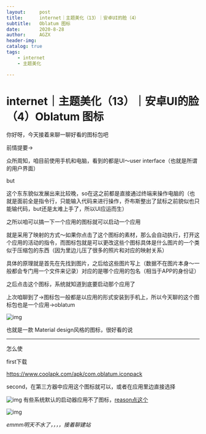 ```yaml
---
layout:     post
title:      internet｜主题美化（13）｜安卓UI的脸（4）
subtitle:   Oblatum 图标
date:       2020-8-28
author:     AGZX
header-img: 
catalog: true
tags:
    - internet
    - 主题美化

---
```


# internet｜主题美化（13）｜安卓UI的脸（4）Oblatum 图标 

你好呀，今天接着来聊一聊好看的图标包吧



前情提要→



众所周知，咱目前使用手机和电脑，看到的都是UI～user interface（也就是所谓的用户界面）



but



这个东东貌似发展出来比较晚，so在这之前都是直接通过终端来操作电脑的（也就是面前全是指令行，只能输入代码来进行操作，乔布斯整出了鼠标之前貌似也只能输代码，but还是太难上手了，所以UI应运而生）



之所以咱可以搞一下一个应用的图标就可以启动一个应用



就是采用了映射的方式～如果你点击了这个图标的素材，那么会自动执行，打开这个应用的活动的指令，而图标包就是可以更改这些个图标具体是什么图片的一个类似于压缩包的东西（因为里边儿压了很多的照片和对应的映射关系）



具体的原理就是首先在先找到图片，之后给这些图片写上（数据不在图片本身～一般都会专门用一个文件来记录）对应的是哪个应用的包名（相当于APP的身份证）



之后点击这个图标，系统就知道到底要启动那个应用了



上次咱聊到了→图标包一般都是以应用的形式安装到手机上，所以今天聊的这个图标包也是一个应用→oblatum

![img](https://mmbiz.qpic.cn/mmbiz_jpg/tMsLbdfwxoOz8Zrrd2icXphAuNg9xuyibI3icTtVj5RUep7VSKSL40L1QUh39W00anfIfkSAleFiaiblfeWfWHa6IPg/640?wx_fmt=jpeg&tp=webp&wxfrom=5&wx_lazy=1&wx_co=1)

也就是一款 Material design风格的图标，很好看的说

------

怎么使

first下载

https://www.coolapk.com/apk/com.oblatum.iconpack

second，在第三方器中应用这个图标就可以，或者在应用里边直接选择

![img](https://mmbiz.qpic.cn/mmbiz_jpg/tMsLbdfwxoNM721JGeK8Q5UEbmKT0DAwcPvw3QNE3mKupOibMFiaXTvbIrJHf7gicRJkm4IVS5fk1ZPXtL27KZo5Q/640?wx_fmt=jpeg&tp=webp&wxfrom=5&wx_lazy=1&wx_co=1)
有些系统默认的启动器应用不了图标，[reason点这个](https://mp.weixin.qq.com/s?__biz=MzI4Nzc2MzA3OQ==&mid=2247484885&idx=2&sn=f4dce98e74af3e0b22232d3ee82eb4f6&scene=21#wechat_redirect)

![img](https://mmbiz.qpic.cn/mmbiz_jpg/tMsLbdfwxoPvhibcLnC5hTcXqKITTp19Os0eaE28ibFHd1diborCdq4BOb32R37jcoPQmJibxk3ibbS3xQp2L4TXicvg/640?wx_fmt=jpeg&tp=webp&wxfrom=5&wx_lazy=1&wx_co=1)

*emmm明天不水了，，，，接着聊建站*



